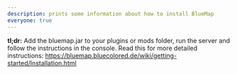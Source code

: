 ```yaml
---
description: prints some information about how to install BlueMap
everyone: true
---
```


**tl;dr:** Add the bluemap.jar to your plugins or mods folder, run the server and follow the instructions in the console.
Read this for more detailed instructions: <https://bluemap.bluecolored.de/wiki/getting-started/Installation.html>
